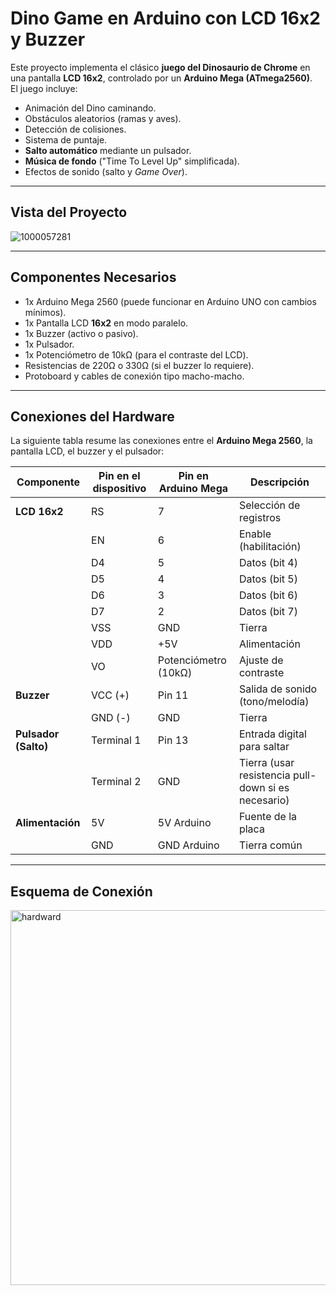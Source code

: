 # Dino Game en Arduino con LCD 16x2 y Buzzer

Este proyecto implementa el clásico **juego del Dinosaurio de Chrome** en una pantalla **LCD 16x2**, controlado por un **Arduino Mega (ATmega2560)**.  
El juego incluye:

- Animación del Dino caminando.
- Obstáculos aleatorios (ramas y aves).
- Detección de colisiones.
- Sistema de puntaje.
- **Salto automático** mediante un pulsador.
- **Música de fondo** ("Time To Level Up" simplificada).
- Efectos de sonido (salto y *Game Over*).

---

## Vista del Proyecto

![1000057281](https://github.com/user-attachments/assets/f93f2310-419b-487f-a07b-de7932de4bd5)



---

## Componentes Necesarios

- 1x Arduino Mega 2560 (puede funcionar en Arduino UNO con cambios mínimos).
- 1x Pantalla LCD **16x2** en modo paralelo.
- 1x Buzzer (activo o pasivo).
- 1x Pulsador.
- 1x Potenciómetro de 10kΩ (para el contraste del LCD).
- Resistencias de 220Ω o 330Ω (si el buzzer lo requiere).
- Protoboard y cables de conexión tipo macho-macho.

---

## Conexiones del Hardware

La siguiente tabla resume las conexiones entre el **Arduino Mega 2560**, la pantalla LCD, el buzzer y el pulsador:

| **Componente**        | **Pin en el dispositivo** | **Pin en Arduino Mega** | **Descripción** |
|------------------------|----------------------------|--------------------------|------------------|
| **LCD 16x2**           | RS                        | 7                        | Selección de registros |
|                        | EN                        | 6                        | Enable (habilitación) |
|                        | D4                        | 5                        | Datos (bit 4) |
|                        | D5                        | 4                        | Datos (bit 5) |
|                        | D6                        | 3                        | Datos (bit 6) |
|                        | D7                        | 2                        | Datos (bit 7) |
|                        | VSS                       | GND                      | Tierra |
|                        | VDD                       | +5V                      | Alimentación |
|                        | VO                        | Potenciómetro (10kΩ)     | Ajuste de contraste |
| **Buzzer**             | VCC (+)                   | Pin 11                   | Salida de sonido (tono/melodía) |
|                        | GND (-)                   | GND                      | Tierra |
| **Pulsador (Salto)**   | Terminal 1                | Pin 13                   | Entrada digital para saltar |
|                        | Terminal 2                | GND                      | Tierra (usar resistencia pull-down si es necesario) |
| **Alimentación**       | 5V                        | 5V Arduino               | Fuente de la placa |
|                        | GND                       | GND Arduino              | Tierra común |

---

## Esquema de Conexión


<img width="600" height="600" alt="hardward" src="https://github.com/user-attachments/assets/461d4f36-5f5b-4892-b522-4f8ed4753383" />

